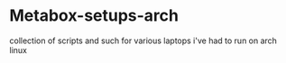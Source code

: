 # Metabox-setups-arch
collection of scripts and such for various laptops i've had to run on arch linux
